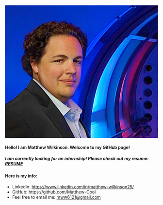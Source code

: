 
![alt text](https://raw.githubusercontent.com/Matthew-Cool/Matthew-Cool.github.io/main/20230325_193622%20Prof%20Edit%20(1).jpg "I'm Matthew!")

#### **Hello! I am Matthew Wilkinson. Welcome to my GitHub page!**

##### I am currently looking for an internship! Please check out my resume: [RESUME](https://raw.githubusercontent.com/Matthew-Cool/Matthew-Cool.github.io/main/resume.png)

#### Here is my info:
* LinkedIn: <https://www.linkedin.com/in/matthew-wilkinson25/>
* GitHub: <https://github.com/Matthew-Cool>
* Feel free to email me: <mww6121@gmail.com>


